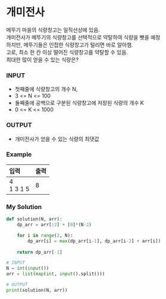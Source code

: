 # 개미전사

메뚜기 마을의 식량창고는 일직선상에 있음. \
개미전사가 메뚜기의 식량창고를 선택적으로 약탈하여 식량을 뺏을 예정\
하지만, 메뚜기들은 인접한 식량창고가 털리면 바로 알아챔. \
고로, 최소 한 칸 이상 떨어진 식량창고를 약탈할 수 있음. \
최대한 많이 얻을 수 있는 식량은? 

### INPUT
- 첫째줄에 식량창고의 개수 N, 
- 3 <= N <= 100
- 둘째줄에 공백으로 구분된 식량창고에 저장된 식량의 개수 K
- 0 <= K <= 1000

### OUTPUT
- 개미전사가 얻을 수 있는 식량의 최댓값

### Example
입력 | 출력
:-- | :--
4<br>1 3 1 5 | 8

### My Solution
```python
def solution(N, arr):
    dp_arr = arr[:2] + [0]*(N-2)

    for i in range(2, N):
        dp_arr[i] = max(dp_arr[i-1], dp_arr[i-2] + arr[i])
    
    return dp_arr[-1]

# INPUT
N = int(input())
arr = list(map(int, input().split()))

# OUTPUT
print(solution(N, arr))
```